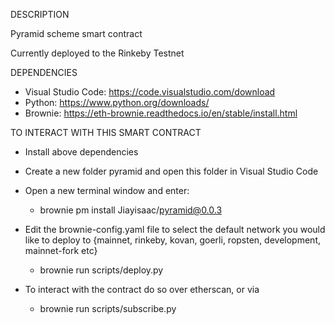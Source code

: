 DESCRIPTION

Pyramid scheme smart contract

Currently deployed to the Rinkeby Testnet

DEPENDENCIES

- Visual Studio Code: https://code.visualstudio.com/download
- Python: https://www.python.org/downloads/
- Brownie: https://eth-brownie.readthedocs.io/en/stable/install.html

TO INTERACT WITH THIS SMART CONTRACT

- Install above dependencies

- Create a new folder pyramid and open this folder in Visual Studio Code

- Open a new terminal window and enter:  
    - brownie pm install Jiayisaac/pyramid@0.0.3

- Edit the brownie-config.yaml file to select the default network you would like to deploy to {mainnet, rinkeby, kovan, goerli, ropsten, development, mainnet-fork etc}
    - brownie run scripts/deploy.py

- To interact with the contract do so over etherscan, or via
    - brownie run scripts/subscribe.py

